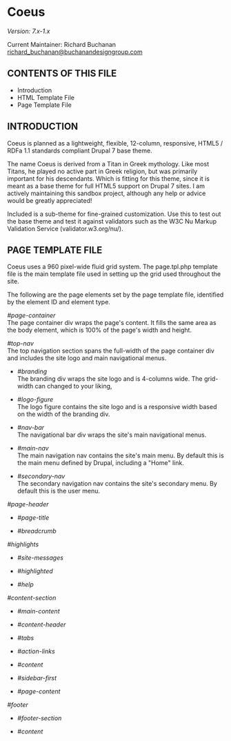 Coeus
================================
*Version: 7.x-1.x*

Current Maintainer: Richard Buchanan <richard_buchanan@buchanandesigngroup.com>


CONTENTS OF THIS FILE
---------------------

 * Introduction
 * HTML Template File
 * Page Template File


INTRODUCTION
------------
Coeus is planned as a lightweight, flexible, 12-column, responsive, HTML5 /
RDFa 1.1 standards compliant Drupal 7 base theme.

The name Coeus is derived from a Titan in Greek mythology. Like most Titans, he
played no active part in Greek religion, but was primarily important for his
descendants. Which is fitting for this theme, since it is meant as a base theme
for full HTML5 support on Drupal 7 sites. I am actively maintaining this sandbox
project, although any help or advice would be greatly appreciated!

Included is a sub-theme for fine-grained customization. Use this to test out the
base theme and test it against validators such as the W3C Nu Markup Validation
Service (validator.w3.org/nu/).


PAGE TEMPLATE FILE
------------------
Coeus uses a 960 pixel-wide fluid grid system. The page.tpl.php template file
is the main template file used in setting up the grid used throughout the site.

The following are the page elements set by the page template file, identified by
the element ID and element type.

*#page-container*  
The page container div wraps the page's content. It fills the same area as the
body element, which is 100% of the page's width and height.

*#top-nav*  
The top navigation section spans the full-width of the page container div
and includes the site logo and main navigational menus.

* *#branding*  
The branding div wraps the site logo and is 4-columns wide. The grid-width can
changed to your liking, 

* *#logo-figure*  
The logo figure contains the site logo and is a responsive width based on
the width of the branding div.
      
* *#nav-bar*  
The navigational bar div wraps the site's main navigational menus.

* *#main-nav*  
The main navigation nav contains the site's main menu. By default this
is the main menu defined by Drupal, including a "Home" link.

* *#secondary-nav*  
The secondary navigation nav contains the site's secondary menu. By
default this is the user menu.

*#page-header*  
* *#page-title*  

* *#breadcrumb*  

*#highlights*  
* *#site-messages*  

* *#highlighted*  

* *#help*  

*#content-section*  
* *#main-content*  

* *#content-header*  

* *#tabs*  

* *#action-links*  

* *#content*  

* *#sidebar-first*  

* *#page-content*  

*#footer*  
* *#footer-section*  

* *#content*  

